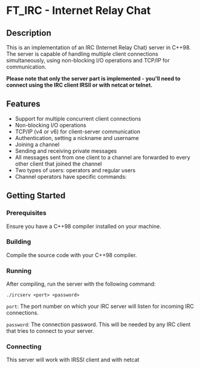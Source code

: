 # FT_IRC - Internet Relay Chat

## Description

This is an implementation of an IRC (Internet Relay Chat) server in C++98. The server is capable of handling multiple client connections simultaneously, using non-blocking I/O operations and TCP/IP for communication.

**Please note that only the server part is implemented - you'll need to connect using the IRC client IRSII or with netcat or telnet.**

## Features

- Support for multiple concurrent client connections
- Non-blocking I/O operations
- TCP/IP (v4 or v6) for client-server communication
- Authentication, setting a nickname and username
- Joining a channel
- Sending and receiving private messages
- All messages sent from one client to a channel are forwarded to every other client that joined the channel
- Two types of users: operators and regular users
- Channel operators have specific commands:

## Getting Started

### Prerequisites

Ensure you have a C++98 compiler installed on your machine.

### Building

Compile the source code with your C++98 compiler.

### Running

After compiling, run the server with the following command:

```
./ircserv <port> <password>
```

`port`: The port number on which your IRC server will listen for incoming IRC connections.

`password`: The connection password. This will be needed by any IRC client that tries to connect to your server.

### Connecting

This server will work with IRSSI client and with netcat 

